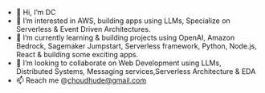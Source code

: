 - 👋 Hi, I’m DC 
- 👀 I’m interested in AWS, building apps using LLMs, Specialize on Serverless & Event Driven Architectures.
- 🌱 I’m currently learning & building projects using OpenAI, Amazon Bedrock, Sagemaker Jumpstart, Serverless framework, Python, Node.js, React & building some exciting apps.
- 💞️ I’m looking to collaborate on Web Development using LLMs, Distributed Systems, Messaging services,Serverless Architecture & EDA
- 📫 Reach me @choudhude@gmail.com

<!---
choudhde/choudhde is a ✨ special ✨ repository because its `README.md` (this file) appears on your GitHub profile.
You can click the Preview link to take a look at your changes.
--->
